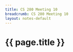 ```yaml
---
title: CS 280 Meeting 10
breadcrumb: CS 280 Meeting 10
layout: notes-default
---
```

# {{ page.title }}
